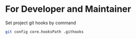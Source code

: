 # For Developer and Maintainer

Set project git hooks by command

```bash
git config core.hooksPath .githooks
```

